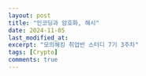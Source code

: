 ```yaml
---
layout: post
title: "인코딩과 암호화, 해시"
date: 2024-11-05
last_modified_at:
excerpt: "모의해킹 취업반 스터디 7기 3주차"
tags: [Crypto]
comments: true
---
```


